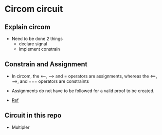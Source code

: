 # Circom circuit

## Explain circom

- Need to be done 2 things
  - declare signal
  - implement constrain

## Constrain and Assignment

- In circom, the <--, --> and = operators are assignments, whereas the <==, ==>, and === operators are constraints
- Assignments do not have to be followed for a valid proof to be created.

- [Ref](https://github.com/0xPARC/zk-bug-tracker#8-assigned-but-not-constrained)

## Circuit in this repo

- Multipler
